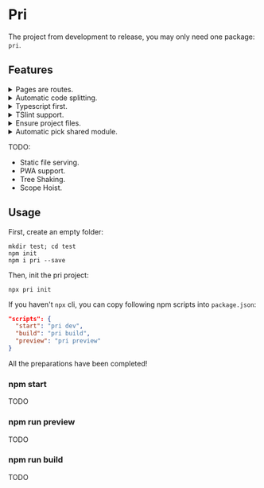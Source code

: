 # Pri

The project from development to release, you may only need one package: `pri`.

## Features

<details>
  <p>
  <summary>Pages are routes.</summary>
  
  > Populate `.src/pages/index.tsx` inside your project:

  ```typescript
  export default () => <div>Hello pri!</div>
  ```

  > Then, just run `npm start`, this page will be seen in  the automatically opened window.
  </p>

</details>

<details>
  <summary>Automatic code splitting.</summary>
  
  > As long as there are two or more files under `pages`, the code splitting function will be automatically opened.
  >
  > We will automatically generate the following routing:

  ```typescript
  const srcPagesIndex = Loadable({
    loader: () => import("..."),
    loading: () => null
  })

  const srcPagesOther = Loadable({
    loader: () => import("..."),
    loading: () => null
  })
  ```

</details>

<details>
  <summary>Typescript first.</summary>
  
  > `Pri` is written by typescript, so it's easy to use in typescript:

  ```typescript
  // pages/index.tsx
  import { React } from "pri"
  ```

</details>

<details>
  <summary>TSlint support.</summary>
  
  > After install `pri`, tslint has been installed, and after run `pri init`, `tslint.json` will be automatic created.

</details>

<details>
  <summary>Ensure project files.</summary>
  TODO
</details>

<details>
  <summary>Automatic pick shared module.</summary>
  TODO
</details>

TODO:

- Static file serving.
- PWA support.
- Tree Shaking.
- Scope Hoist.

## Usage

First, create an empty folder:

```shell
mkdir test; cd test
npm init
npm i pri --save
```

Then, init the pri project:

```shell
npx pri init
```

If you haven't `npx` cli, you can copy following npm scripts into `package.json`:

```json
"scripts": {
  "start": "pri dev",
  "build": "pri build",
  "preview": "pri preview"
}
```

All the preparations have been completed!

### npm start

TODO

### npm run preview

TODO

### npm run build

TODO